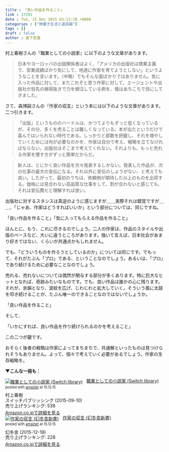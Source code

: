 ```yaml
---
title : 「良い作品を作ること」
link : 17291
date : Tue, 15 Dec 2015 03:11:10 +0000
categories : ["物書き生活と道具箱"]
tags : []
draft : false
author : 倉下忠憲
---
```


村上春樹さんの『職業としての小説家』に以下のような文章があります。

<blockquote>
日本やヨーロッパの出版関係者はよく、「アメリカの出版社は商業主義で、営業成績ばかり気にして、地道に作家を育てようとしない」というようなことを言います。（中略）でもそんな面ばかりではありません。気に入った作品に対して、またこれぞと思う作家に対して、エージェントや出版社が目先の損得抜きで力を傾注している例を、僕はあちこちで目にしてきました。
</blockquote>

さて、森博嗣さんの『作家の収支』という本には以下のような文章があります。二つ引きます。

<blockquote>
「出版」というもののハードルは、かつてよりもずっと低くなっているが、その分、多くを売ることは難しくなっている。本が出たというだけで喜んではいられない時代である。しっかりと部数を把握し、それを増やしていくためには何が必要なのかを、作家は自分で考え、戦略を立てなければならない。出版社はそこまで考えてくれない。それよりも、もっと売れる作家を捜す方がずっと簡単だからだ。
</blockquote>

<blockquote>
新人は、とにかく良い作品を次々発表するしかない。発表した作品が、次の仕事の最大の宣伝になる。それ以外に宣伝のしようがない、と考えても良い。したがって、最初のうちは、依頼側が期待した以上のものを出荷する。価格には見合わない高品質な仕事をして、割が合わないと感じても、それは宣伝費だと理解すれば良い。
</blockquote>

出版社に対するスタンスは真逆のように感じますが＿＿実際それは錯覚ですが＿＿、「じゃあ、作家はどうすればいいか」という部分については、同じですね。

「良い作品を作ること」「気に入ってもらえる作品を作ること」

ほんとに、もう、これに尽きるのでしょう。二人の作家は、作品のスタイルや出版のペースなど、大いに違うところがあります。強いて言えば、日本社会があまり好きではない、くらいが共通点かもしれません。

でも、「どういうものを作ろうとしているのか」については同じです。でもって、それがたぶん「プロ」である、ということなのでしょう。あるいは、「プロ」であり続けるために必要なことなのでしょう。

売れる、売れないについては偶然が関与する部分が多くあります。特に巨大なヒットとなれば、奇跡みたいなものです。でも、良い作品は誰かの心に残ります。それが、余韻となり、波紋を広げ、じわじわと拡大していく。そういう風に太鼓を叩き続けることが、たぶん唯一のできることなのではないでしょうか。

「良い作品を作ること」

そして、

「いかにすれば、良い作品を作り続けられるのかを考えること」

この二つが鍵です。

おそらく後者の戦略は作家によってまちまちで、共通解といったものは見つけられそうもありません。よって、個々で考えていく必要があるでしょう。作家の生存戦略を。

<strong>▼こんな一冊も：</strong>

<div class="amazlet-box" style="margin-bottom:0px;"><div class="amazlet-image" style="float:left;margin:0px 12px 1px 0px;"><a href="http://www.amazon.co.jp/exec/obidos/ASIN/4884184432/rashita1000-22/ref=nosim/" name="amazletlink" target="_blank"><img src="http://ecx.images-amazon.com/images/I/41jc%2BwlkmNL._SL160_.jpg" alt="職業としての小説家 (Switch library)" style="border: none;" /></a></div><div class="amazlet-info" style="line-height:120%; margin-bottom: 10px"><div class="amazlet-name" style="margin-bottom:10px;line-height:120%"><a href="http://www.amazon.co.jp/exec/obidos/ASIN/4884184432/rashita1000-22/ref=nosim/" name="amazletlink" target="_blank">職業としての小説家 (Switch library)</a><div class="amazlet-powered-date" style="font-size:80%;margin-top:5px;line-height:120%">posted with <a href="http://www.amazlet.com/" title="amazlet" target="_blank">amazlet</a> at 15.12.15</div></div><div class="amazlet-detail">村上春樹 <br />スイッチパブリッシング (2015-09-10)<br />売り上げランキング: 538<br /></div><div class="amazlet-sub-info" style="float: left;"><div class="amazlet-link" style="margin-top: 5px"><a href="http://www.amazon.co.jp/exec/obidos/ASIN/4884184432/rashita1000-22/ref=nosim/" name="amazletlink" target="_blank">Amazon.co.jpで詳細を見る</a></div></div></div><div class="amazlet-footer" style="clear: left"></div></div>

<div class="amazlet-box" style="margin-bottom:0px;"><div class="amazlet-image" style="float:left;margin:0px 12px 1px 0px;"><a href="http://www.amazon.co.jp/exec/obidos/ASIN/B018FT9OLI/rashita1000-22/ref=nosim/" name="amazletlink" target="_blank"><img src="http://ecx.images-amazon.com/images/I/31rDlkIOmiL._SL160_.jpg" alt="作家の収支 (幻冬舎新書)" style="border: none;" /></a></div><div class="amazlet-info" style="line-height:120%; margin-bottom: 10px"><div class="amazlet-name" style="margin-bottom:10px;line-height:120%"><a href="http://www.amazon.co.jp/exec/obidos/ASIN/B018FT9OLI/rashita1000-22/ref=nosim/" name="amazletlink" target="_blank">作家の収支 (幻冬舎新書)</a><div class="amazlet-powered-date" style="font-size:80%;margin-top:5px;line-height:120%">posted with <a href="http://www.amazlet.com/" title="amazlet" target="_blank">amazlet</a> at 15.12.15</div></div><div class="amazlet-detail">幻冬舎 (2015-12-18)<br />売り上げランキング: 228<br /></div><div class="amazlet-sub-info" style="float: left;"><div class="amazlet-link" style="margin-top: 5px"><a href="http://www.amazon.co.jp/exec/obidos/ASIN/B018FT9OLI/rashita1000-22/ref=nosim/" name="amazletlink" target="_blank">Amazon.co.jpで詳細を見る</a></div></div></div><div class="amazlet-footer" style="clear: left"></div></div>

